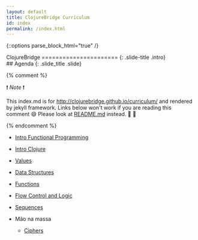 ```yaml
---
layout: default
title: ClojureBridge Curriculum
id: index
permalink: /index.html
---
```


{::options parse_block_html="true" /}

<section>
ClojureBridge
======================
{: .slide-title .intro}
</section>

 <section>
## Agenda
{: .slide_title .slide}

{% comment %}

:exclamation: _Note_ :exclamation:

This index.md is for http://clojurebridge.github.io/curriculum/
and rendered by jekyll framework.
Links below won't work if you are reading this comment :smile:
Please look at [README.md](README.md) instead. :green_heart: :blue_heart:

{% endcomment %}

* [Intro Functional Programming](outline/fp.html)
* [Intro Clojure](outline/intro.html)
* [Values](outline/simple_values.html)
* [Data Structures](outline/data_structures.html)
* [Functions](outline/functions.html)
* [Flow Control and Logic](outline/flow_control.html)
* [Sequences](outline/sequences.html)

* Mão na massa
    - [Ciphers](https://github.com/ClojureBridgeSP/ciphers)

</section>
